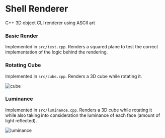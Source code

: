 # Shell Renderer
C++ 3D object CLI renderer using ASCII art


### Basic Render
Implemented in `src/test.cpp`. Renders a squared plane to test the correct implementation of the logic behind the rendering.

### Rotating Cube
Implemented in `src/cube.cpp`. Renders a 3D cube while rotating it.

![cube](https://user-images.githubusercontent.com/43313293/203396679-6c285c60-3b92-4c2d-8705-810350cbc4d4.gif)


### Luminance
Implemented in `src/luminance.cpp`. Renders a 3D cube while rotating it while also taking into consideration the luminance of each face (amount of light reflected).

![luminance](https://user-images.githubusercontent.com/43313293/203396684-19ce9476-085d-4cb8-a95e-94f8d9b61d31.gif)
